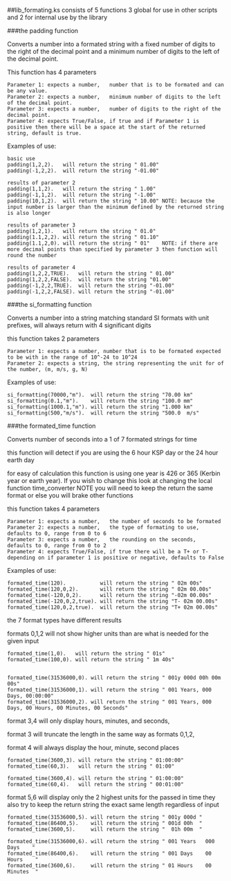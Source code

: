 ##lib_formating.ks consists of 5 functions 3 global for use in other scripts and 2 for internal use by the library

###the padding function

  Converts a number into a formated string with a fixed number of digits to the right of the decimal point and a minimum number of digits to the left of the decimal point.
  
  This function has 4 parameters
  
    Parameter 1: expects a number,   number that is to be formated and can be any value.
    Parameter 2: expects a number,   minimum number of digits to the left of the decimal point.
    Parameter 3: expects a number,   number of digits to the right of the decimal point.
	Parameter 4: expects True/False, if true and if Parameter 1 is positive then there will be a space at the start of the returned string, default is true.
  
  Examples of use:
  
    basic use
    padding(1,2,2).   will return the string " 01.00"
    padding(-1,2,2).  will return the string "-01.00"
	
	results of parameter 2
    padding(1,1,2).   will return the string " 1.00"
    padding(-1,1,2).  will return the string "-1.00"
    padding(10,1,2).  will return the string " 10.00" NOTE: because the input number is larger than the minimum defined by the returned string is also longer
	
	results of parameter 3
    padding(1,2,1).   will return the string " 01.0"
    padding(1.1,2,2). will return the string " 01.10"
    padding(1.1,2,0). will return the string " 01"    NOTE: if there are more decimal points than specified by parameter 3 then function will round the number
	
	results of parameter 4
    padding(1,2,2,TRUE).   will return the string " 01.00"
    padding(1,2,2,FALSE).  will return the string "01.00"
    padding(-1,2,2,TRUE).  will return the string "-01.00"
    padding(-1,2,2,FALSE). will return the string "-01.00"
	
###the si_formatting function

  Converts a number into a string matching standard SI formats with unit prefixes, will always return with 4 significant digits
  
  this function takes 2 parameters
  
    Parameter 1: expects a number, number that is to be formated expected to be with in the range of 10^-24 to 10^24
	Parameter 2: expects a string, the string representing the unit for of the number, (m, m/s, g, N)
	
  Examples of use:
  
    si_formatting(70000,"m").  will return the string "70.00 km"
    si_formatting(0.1,"m").    will return the string "100.0 mm"
    si_formatting(1000.1,"m"). will return the string "1.000 km"
    si_formatting(500,"m/s").  will return the string "500.0  m/s"
	
###the formated_time function

  Converts number of seconds into a 1 of 7 formated strings for time
  
  this function will detect if you are using the 6 hour KSP day or the 24 hour earth day
  
  for easy of calculation this function is using one year is 426 or 365 (Kerbin year or earth year). If you wish to change this look at changing the local function time_converter NOTE you will need to keep the return the same format or else you will brake other functions
  
  this function takes 4 parameters
  
    Parameter 1: expects a number,   the number of seconds to be formated
	Parameter 2: expects a number,   the type of formating to use, defaults to 0, range from 0 to 6
	Parameter 3: expects a number,   the rounding on the seconds,  defaults to 0, range from 0 to 2
	Parameter 4: expects True/False, if true there will be a T+ or T- depending on if parameter 1 is positive or negative, defaults to False
	
  Examples of use:
  
    formated_time(120).           will return the string " 02m 00s"
    formated_time(120,0,2).       will return the string " 02m 00.00s"
    formated_time(-120,0,2).      will return the string "-02m 00.00s"
    formated_time(-120,0,2,true). will return the string "T- 02m 00.00s"
    formated_time(120,0,2,true).  will return the string "T+ 02m 00.00s"
	
  the 7 format types have different results
  
  formats 0,1,2 will not show higher units than are what is needed for the given input
  
    formated_time(1,0).   will return the string " 01s"
    formated_time(100,0). will return the string " 1m 40s"
	
	
    formated_time(31536000,0). will return the string " 001y 000d 00h 00m 00s"
    formated_time(31536000,1). will return the string " 001 Years, 000 Days, 00:00:00"
    formated_time(31536000,2). will return the string " 001 Years, 000 Days, 00 Hours, 00 Minutes, 00 Seconds"
	
  format 3,4 will only display hours, minutes, and seconds,
  
  format 3 will truncate the length in the same way as formats 0,1,2,
  
  format 4 will always display the hour, minute, second places
  
    formated_time(3600,3). will return the string " 01:00:00"
    formated_time(60,3).   will return the string " 01:00"
	
    formated_time(3600,4). will return the string " 01:00:00"
    formated_time(60,4).   will return the string " 00:01:00"
	
  format 5,6 will display only the 2 highest units for the passed in time they also try to keep the return string the exact same length regardless of input
  
    formated_time(31536000,5). will return the string " 001y 000d "
    formated_time(86400,5).    will return the string " 001d 00h  "
    formated_time(3600,5).     will return the string "  01h 00m  "
	
    formated_time(31536000,6). will return the string " 001 Years   000 Days    "
    formated_time(86400,6).    will return the string " 001 Days    00 Hours    "
    formated_time(3600,6).     will return the string " 01 Hours    00 Minutes  "
	
	
	